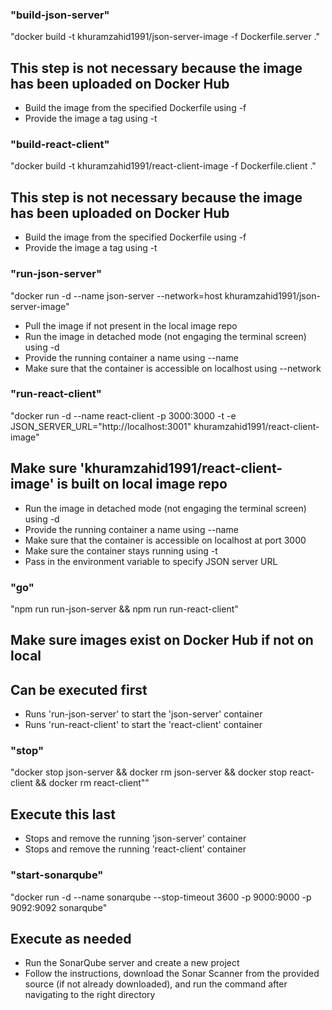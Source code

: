 ### "build-json-server"
"docker build -t khuramzahid1991/json-server-image -f Dockerfile.server ."
## This step is not necessary because the image has been uploaded on Docker Hub
- Build the image from the specified Dockerfile using -f
- Provide the image a tag using -t

### "build-react-client"
"docker build -t khuramzahid1991/react-client-image -f Dockerfile.client ."
## This step is not necessary because the image has been uploaded on Docker Hub
- Build the image from the specified Dockerfile using -f
- Provide the image a tag using -t

### "run-json-server"
"docker run -d --name json-server --network=host khuramzahid1991/json-server-image"
- Pull the image if not present in the local image repo
- Run the image in detached mode (not engaging the terminal screen) using -d
- Provide the running container a name using --name
- Make sure that the container is accessible on localhost using --network 

### "run-react-client"
"docker run -d --name react-client -p 3000:3000 -t -e JSON_SERVER_URL=\"http://localhost:3001\" khuramzahid1991/react-client-image"
## Make sure 'khuramzahid1991/react-client-image' is built on local image repo
- Run the image in detached mode (not engaging the terminal screen) using -d
- Provide the running container a name using --name
- Make sure that the container is accessible on localhost at port 3000
- Make sure the container stays running using -t
- Pass in the environment variable to specify JSON server URL

### "go"
"npm run run-json-server && npm run run-react-client"
## Make sure images exist on Docker Hub if not on local
## Can be executed first
- Runs 'run-json-server' to start the 'json-server' container
- Runs 'run-react-client' to start the 'react-client' container
    
### "stop"
"docker stop json-server && docker rm json-server && docker stop react-client && docker rm react-client""
## Execute this last
- Stops and remove the running 'json-server' container
- Stops and remove the running 'react-client' container

### "start-sonarqube"
"docker run -d --name sonarqube --stop-timeout 3600 -p 9000:9000 -p 9092:9092 sonarqube"
## Execute as needed
- Run the SonarQube server and create a new project
- Follow the instructions, download the Sonar Scanner from the provided source (if not already downloaded), and run the command after navigating to the right directory